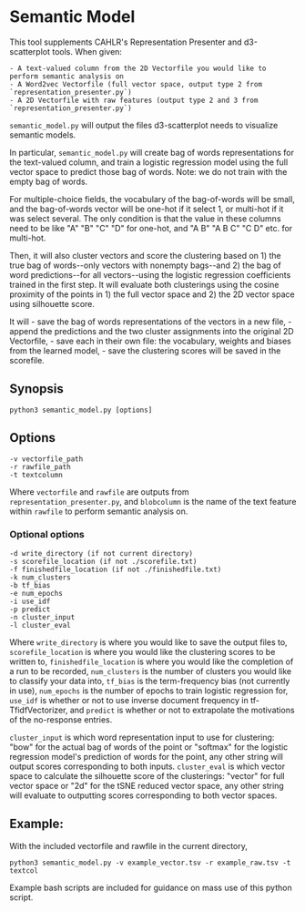 # Semantic Model

This tool supplements CAHLR's Representation Presenter and d3-scatterplot tools. When given:

    - A text-valued column from the 2D Vectorfile you would like to perform semantic analysis on
    - A Word2vec Vectorfile (full vector space, output type 2 from `representation_presenter.py`)
    - A 2D Vectorfile with raw features (output type 2 and 3 from `representation_presenter.py`)


`semantic_model.py` will output the files d3-scatterplot needs to visualize semantic models.

In particular, `semantic_model.py` will create bag of words representations for the text-valued column, and train a logistic regression model using the full vector space to predict those bag of words. Note: we do not train with the empty bag of words.

For multiple-choice fields, the vocabulary of the bag-of-words will be small, and the bag-of-words vector will be one-hot if it select 1, or multi-hot if it was select several. The only condition is that the value in these columns need to be like "A" "B" "C" "D" for one-hot, and "A B" "A B C" "C D" etc. for multi-hot.

Then, it will also cluster vectors and score the clustering based on 1) the true bag of words--only vectors with nonempty bags--and 2) the bag of word predictions--for all vectors--using the logistic regression coefficients trained in the first step. It will evaluate both clusterings using the cosine proximity of the points in 1) the full vector space and 2) the 2D vector space using silhouette score.

It will
    - save the bag of words representations of the vectors in a new file,
    - append the predictions and the two cluster assignments into the original 2D Vectorfile,
    - save each in their own file: the vocabulary, weights and biases from the learned model,
    - save the clustering scores will be saved in the scorefile.

## Synopsis

    python3 semantic_model.py [options]

## Options
    -v vectorfile_path
    -r rawfile_path
    -t textcolumn
Where  `vectorfile` and `rawfile` are outputs from `representation_presenter.py`, and `blobcolumn` is the name of the text feature within `rawfile` to perform semantic analysis on.

### Optional options
    -d write_directory (if not current directory)
    -s scorefile_location (if not ./scorefile.txt)
    -f finishedfile_location (if not ./finishedfile.txt)
    -k num_clusters
    -b tf_bias
    -e num_epochs
    -i use_idf
    -p predict
    -n cluster_input
    -l cluster_eval
Where `write_directory` is where you would like to save the output files to, `scorefile_location` is where you would like the clustering scores to be written to, `finishedfile_location` is where you would like the completion of a run to be recorded, `num_clusters` is the number of clusters you would like to classify your data into, `tf_bias` is the term-frequency bias (not currently in use), `num_epochs` is the number of epochs to train logistic regression for, `use_idf` is whether or not to use inverse document frequency in tf-TfidfVectorizer, and `predict` is whether or not to extrapolate the motivations of the no-response entries.

`cluster_input` is which word representation input to use for clustering: "bow" for the actual bag of words of the point or "softmax" for the logistic regression model's prediction of words for the point, any other string will output scores corresponding to both inputs. `cluster_eval` is which vector space to calculate the silhouette score of the clusterings: "vector" for full vector space or "2d" for the tSNE reduced vector space, any other string will evaluate to outputting scores corresponding to both vector spaces.

## Example:
With the included vectorfile and rawfile in the current directory,

	python3 semantic_model.py -v example_vector.tsv -r example_raw.tsv -t textcol


Example bash scripts are included for guidance on mass use of this python script.
